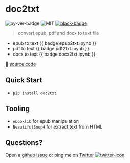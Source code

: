 # doc2txt

![py-ver-badge] ![MIT] [![black-badge]][black-url]

> convert epub, pdf and docx to text file

- epub to text {{ badge epub2txt.ipynb }}
- pdf to text {{ badge pdf2txt.ipynb }}
- docx to text {{ badge docx2txt.ipynb }}

[MIT]: https://img.shields.io/github/license/hoishing/doc2txt
[py-ver-badge]: https://img.shields.io/pypi/pyversions/pipable
[black-badge]: https://img.shields.io/badge/code%20style-black-000000.svg
[black-url]: https://github.com/psf/black

🔗 [source code](https://github.com/hoishing/doc2txt)

## Quick Start

- `pip install doc2txt`

## Tooling

- `ebooklib` for epub manipulation
- `BeautifulSoup4` for extract text from HTML

## Questions?

Open a [github issue] or ping me on [Twitter ![twitter-icon]][Twitter]

[github issue]: https://github.com/hoishing/doc2txt/issues
[Twitter]: https://twitter.com/intent/tweet?text=https://github.com/hoishing/doc2txt/%20%0D@hoishing
[twitter-icon]: https://api.iconify.design/logos/twitter.svg?width=20
